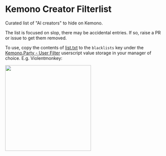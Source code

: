 # Kemono Creator Filterlist

Curated list of "AI creators" to hide on Kemono.

The list is focused on slop, there may be accidental entries. If so, raise a PR or issue to get them removed.

To use, copy the contents of [list.txt](https://github.com/komoreshi/kemono-filterlist/blob/main/list.txt) to the `blacklists` key under the [Kemono.Party - User Filter](https://sleazyfork.org/en/scripts/471723-kemono-party-user-filter/code) userscript value storage in your manager of choice. E.g. Violentmonkey:

<img src="https://files.catbox.moe/kn2xb6.jpg" width="275">
